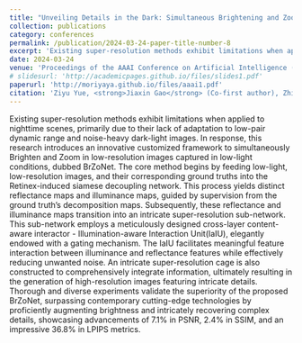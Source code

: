 ```yaml
---
title: "Unveiling Details in the Dark: Simultaneous Brightening and Zooming for Low-Light Image Enhancement"
collection: publications
category: conferences
permalink: /publication/2024-03-24-paper-title-number-8
excerpt: 'Existing super-resolution methods exhibit limitations when applied to nighttime scenes, primarily due to their lack of adaptation to low-pair dynamic range and noise-heavy dark-light images. In response, this research introduces an innovative customized framework to simultaneously Brighten and Zoom in low-resolution images captured in low-light conditions, dubbed BrZoNet. ...'
date: 2024-03-24
venue: 'Proceedings of the AAAI Conference on Artificial Intelligence (AAAI)'
# slidesurl: 'http://academicpages.github.io/files/slides1.pdf'
paperurl: 'http://moriyaya.github.io/files/aaai1.pdf'
citation: 'Ziyu Yue, <strong>Jiaxin Gao</strong> (Co-first author), Zhixun Su. Unveiling Details in the Dark: Simultaneous Brightening and Zooming for Low-Light Image Enhancement[C]//Proceedings of the AAAI Conference on Artificial Intelligence. 2024, 38(7): 6899-6907.'
---
```


Existing super-resolution methods exhibit limitations when applied to nighttime scenes, primarily due to their lack of adaptation to low-pair dynamic range and noise-heavy dark-light images. In response, this research introduces an innovative customized framework to simultaneously Brighten and Zoom in low-resolution images captured in low-light conditions, dubbed BrZoNet. The core method begins by feeding low-light, low-resolution images, and their corresponding ground truths into the Retinex-induced siamese decoupling network. This process yields distinct reflectance maps and illuminance maps, guided by supervision from the ground truth’s decomposition maps. Subsequently, these reflectance and illuminance maps transition into an intricate super-resolution sub-network. This sub-network employs a meticulously designed cross-layer content-aware interactor - Illumination-aware Interaction Unit(IaIU), elegantly endowed with a gating mechanism. The IaIU facilitates meaningful feature interaction between illuminance and reflectance features while effectively reducing unwanted noise. An intricate super-resolution cage is also constructed to comprehensively integrate information, ultimately resulting in the generation of high-resolution images featuring intricate details. Thorough and diverse experiments validate the superiority of the proposed BrZoNet, surpassing contemporary cutting-edge technologies by proficiently augmenting brightness and intricately recovering complex details, showcasing advancements of 7.1% in PSNR, 2.4% in SSIM, and an impressive 36.8% in LPIPS metrics.